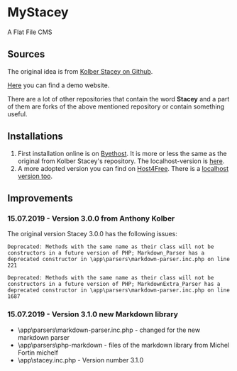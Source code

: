 # MyStacey

A Flat File CMS

## Sources

The original idea is from [Kolber Stacey on Github](https://github.com/kolber/stacey "Kolber Stacey on Github").

[Here](http://www.kolber.info "Stacey Demo Website") you can find a demo website.

There are a lot of other repositories that contain the word **Stacey** and a part of them are forks of the above mentioned repository or contain something useful.

## Installations

1. First installation online is on [Byethost](http://sitebuilder.is-great.net "Stacey on Byethost"). It is more or less the same as the original from Kolber Stacey's repository. The localhost-version is [here](http://byet-sitebuilder.localhost/ "Stacey localhost").
2. A more adopted version you can find on [Host4Free](https://stacey.template-hamster.host4free.de/ "Stacey on Host4Free"). There is a [localhost version too](http://h4f-stacey.localhost/ "Host4Free on localhost").

## Improvements

### 15.07.2019 - Version 3.0.0 from Anthony Kolber

The original version Stacey 3.0.0 has the following issues:

    Deprecated: Methods with the same name as their class will not be constructors in a future version of PHP; Markdown_Parser has a deprecated constructor in \app\parsers\markdown-parser.inc.php on line 221
    
    Deprecated: Methods with the same name as their class will not be constructors in a future version of PHP; MarkdownExtra_Parser has a deprecated constructor in \app\parsers\markdown-parser.inc.php on line 1687

### 15.07.2019 - Version 3.1.0 new Markdown library

* \app\parsers\markdown-parser.inc.php - changed for the new markdown parser
* \app\parsers\php-markdown - files of the markdown library from Michel Fortin michelf
* \app\stacey.inc.php - Version number 3.1.0
